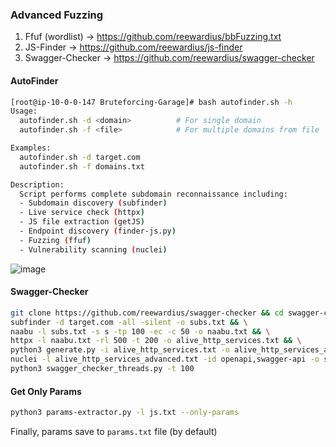 ### Advanced Fuzzing

1. Ffuf (wordlist) -> https://github.com/reewardius/bbFuzzing.txt
2. JS-Finder -> https://github.com/reewardius/js-finder
3. Swagger-Checker -> https://github.com/reewardius/swagger-checker

#### AutoFinder
```bash
[root@ip-10-0-0-147 Bruteforcing-Garage]# bash autofinder.sh -h
Usage:
  autofinder.sh -d <domain>          # For single domain
  autofinder.sh -f <file>            # For multiple domains from file

Examples:
  autofinder.sh -d target.com
  autofinder.sh -f domains.txt

Description:
  Script performs complete subdomain reconnaissance including:
  - Subdomain discovery (subfinder)
  - Live service check (httpx)
  - JS file extraction (getJS)
  - Endpoint discovery (finder-js.py)
  - Fuzzing (ffuf)
  - Vulnerability scanning (nuclei)
```
![image](https://github.com/user-attachments/assets/ce369a41-904e-4db6-a15d-246785f5b8d8)

#### Swagger-Checker
```bash
git clone https://github.com/reewardius/swagger-checker && cd swagger-checker && \
subfinder -d target.com -all -silent -o subs.txt && \
naabu -l subs.txt -s s -tp 100 -ec -c 50 -o naabu.txt && \
httpx -l naabu.txt -rl 500 -t 200 -o alive_http_services.txt && \
python3 generate.py -i alive_http_services.txt -o alive_http_services_advanced.txt && \
nuclei -l alive_http_services_advanced.txt -id openapi,swagger-api -o swagger_endpoints.txt -rl 1000 -c 100 && \
python3 swagger_checker_threads.py -t 100
```

#### Get Only Params
```bash
python3 params-extractor.py -l js.txt --only-params
```
Finally, params save to `params.txt` file (by default)



